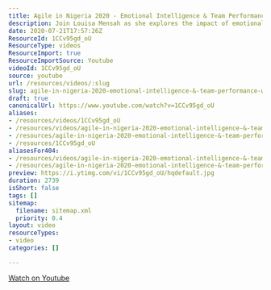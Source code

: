 ```yaml
---
title: Agile in Nigeria 2020 - Emotional Intelligence & Team Performance with Louisa Mensah
description: Join Louisa Mensah as she explores the impact of emotional intelligence on team performance in Agile environments in Nigeria. Discover key insights and strategies!
date: 2020-07-21T17:57:26Z
ResourceId: 1CCv95gd_oU
ResourceType: videos
ResourceImport: true
ResourceImportSource: Youtube
videoId: 1CCv95gd_oU
source: youtube
url: /resources/videos/:slug
slug: agile-in-nigeria-2020-emotional-intelligence-&-team-performance-with-louisa-mensah
draft: true
canonicalUrl: https://www.youtube.com/watch?v=1CCv95gd_oU
aliases:
- /resources/videos/1CCv95gd_oU
- /resources/videos/agile-in-nigeria-2020-emotional-intelligence-&-team-performance-with-louisa-mensah
- /resources/agile-in-nigeria-2020-emotional-intelligence-&-team-performance-with-louisa-mensah
- /resources/1CCv95gd_oU
aliasesFor404:
- /resources/videos/agile-in-nigeria-2020-emotional-intelligence-&-team-performance-with-louisa-mensah
- /resources/agile-in-nigeria-2020-emotional-intelligence-&-team-performance-with-louisa-mensah
preview: https://i.ytimg.com/vi/1CCv95gd_oU/hqdefault.jpg
duration: 2739
isShort: false
tags: []
sitemap:
  filename: sitemap.xml
  priority: 0.4
layout: video
resourceTypes:
- video
categories: []

---
```

 [Watch on Youtube](https://www.youtube.com/watch?v=1CCv95gd_oU)
